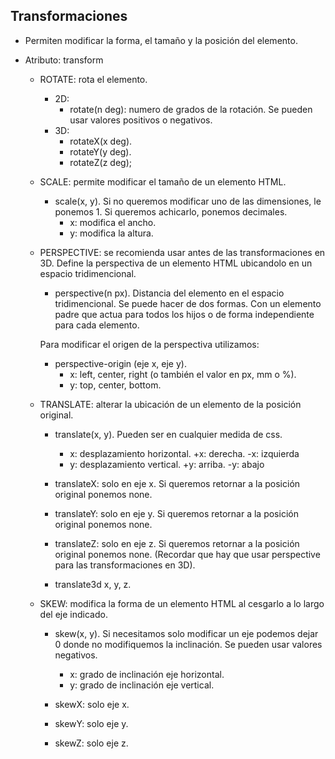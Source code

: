 ## Transformaciones

- Permiten modificar la forma, el tamaño y la posición del elemento.

- Atributo: transform

    - ROTATE: rota el elemento.
        - 2D:
            - rotate(n deg): numero de grados de la rotación. Se pueden usar valores positivos o negativos.
        - 3D:
            - rotateX(x deg).
            - rotateY(y deg).
            - rotateZ(z deg);

    - SCALE: permite modificar el tamaño de un elemento HTML.

        - scale(x, y). Si no queremos modificar uno de las dimensiones, le ponemos 1. Si queremos achicarlo, ponemos decimales.
            - x: modifica el ancho.
            - y: modifica la altura.

    - PERSPECTIVE: se recomienda usar antes de las transformaciones en 3D. Define la perspectiva de un elemento HTML ubicandolo en un espacio tridimencional.

        - perspective(n px). Distancia del elemento en el espacio tridimencional. Se puede hacer de dos formas. Con un elemento padre que actua para todos los hijos o de forma independiente para cada elemento.

        Para modificar el origen de la perspectiva utilizamos:

        - perspective-origin (eje x, eje y).
            - x: left, center, right (o también el valor en px, mm o %).
            - y: top, center, bottom.

    - TRANSLATE: alterar la ubicación de un elemento de la posición original.

        - translate(x, y). Pueden ser en cualquier medida de css.
            - x: desplazamiento horizontal. +x: derecha. -x: izquierda
            - y: desplazamiento vertical. +y: arriba. -y: abajo

        - translateX: solo en eje x. Si queremos retornar a la posición original ponemos none.
        - translateY: solo en eje y. Si queremos retornar a la posición original ponemos none.
        - translateZ: solo en eje z. Si queremos retornar a la posición original ponemos none. (Recordar que hay que usar perspective para las transformaciones en 3D).
        - translate3d x, y, z.

    - SKEW: modifica la forma de un elemento HTML al cesgarlo a lo largo del eje indicado.

        - skew(x, y). Si necesitamos solo modificar un eje podemos dejar 0 donde no modifiquemos la inclinación. Se pueden usar valores negativos.
            - x: grado de inclinación eje horizontal.
            - y: grado de inclinación eje vertical.
        
        - skewX: solo eje x.
        - skewY: solo eje y.
        - skewZ: solo eje z.
